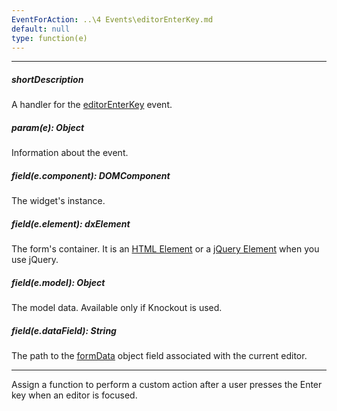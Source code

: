 ```yaml
---
EventForAction: ..\4 Events\editorEnterKey.md
default: null
type: function(e)
---
```

---
##### shortDescription
A handler for the [editorEnterKey](/api-reference/10%20UI%20Widgets/dxPopup/4%20Events/titleRendered.md '/Documentation/ApiReference/UI_Widgets/dxPopup/Events/#titleRendered') event.

##### param(e): Object
Information about the event.

##### field(e.component): DOMComponent
The widget's instance.

##### field(e.element): dxElement
The form's container. It is an [HTML Element](https://developer.mozilla.org/en-US/docs/Web/API/HTMLElement) or a [jQuery Element](https://api.jquery.com/Types/#jQuery) when you use jQuery.

##### field(e.model): Object
The model data. Available only if Knockout is used.

##### field(e.dataField): String
The path to the [formData](/api-reference/10%20UI%20Widgets/dxForm/1%20Configuration/formData.md '/Documentation/ApiReference/UI_Widgets/dxForm/Configuration/#formData') object field associated with the current editor.

---
Assign a function to perform a custom action after a user presses the Enter key when an editor is focused.